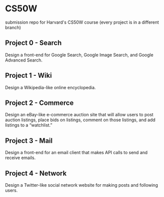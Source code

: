 # CS50W
submission repo for Harvard's CS50W course (every project is in a different branch)

## Project 0 - Search
Design a front-end for Google Search, Google Image Search, and Google Advanced Search.

## Project 1 - Wiki
Design a Wikipedia-like online encyclopedia.

## Project 2 - Commerce
Design an eBay-like e-commerce auction site that will allow users to post auction listings, place bids on listings, comment on those listings, and add listings to a “watchlist.”

## Project 3 - Mail
Design a front-end for an email client that makes API calls to send and receive emails.

## Project 4 - Network
Design a Twitter-like social network website for making posts and following users.
